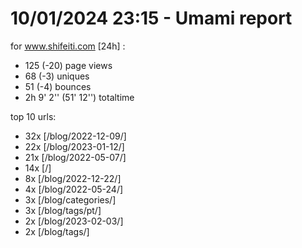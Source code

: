 # 10/01/2024 23:15 - Umami report
for www.shifeiti.com [24h] :

 - 125 (-20) page views
 - 68 (-3) uniques
 - 51 (-4) bounces
 - 2h 9' 2'' (51' 12'') totaltime


top 10 urls:
 - 32x [/blog/2022-12-09/]
 - 22x [/blog/2023-01-12/]
 - 21x [/blog/2022-05-07/]
 - 14x [/]
 - 8x [/blog/2022-12-22/]
 - 4x [/blog/2022-05-24/]
 - 3x [/blog/categories/]
 - 3x [/blog/tags/pt/]
 - 2x [/blog/2023-02-03/]
 - 2x [/blog/tags/]


